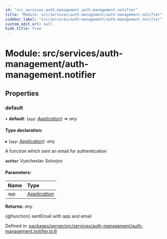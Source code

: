 ```yaml
---
id: "src_services_auth_management_auth_management_notifier"
title: "Module: src/services/auth-management/auth-management.notifier"
sidebar_label: "src/services/auth-management/auth-management.notifier"
custom_edit_url: null
hide_title: true
---
```


# Module: src/services/auth-management/auth-management.notifier

## Properties

### default

• **default**: (`app`: [*Application*](src_declarations.md#application)) => *any*

#### Type declaration:

▸ (`app`: [*Application*](src_declarations.md#application)): *any*

A function which sent an email for authentication

**`author`** Vyacheslav Solovjov

#### Parameters:

Name | Type |
:------ | :------ |
`app` | [*Application*](src_declarations.md#application) |

**Returns:** *any*

{@function} sentEmail with app and email

Defined in: [packages/server/src/services/auth-management/auth-management.notifier.ts:6](https://github.com/xr3ngine/xr3ngine/blob/66a84a950/packages/server/src/services/auth-management/auth-management.notifier.ts#L6)
